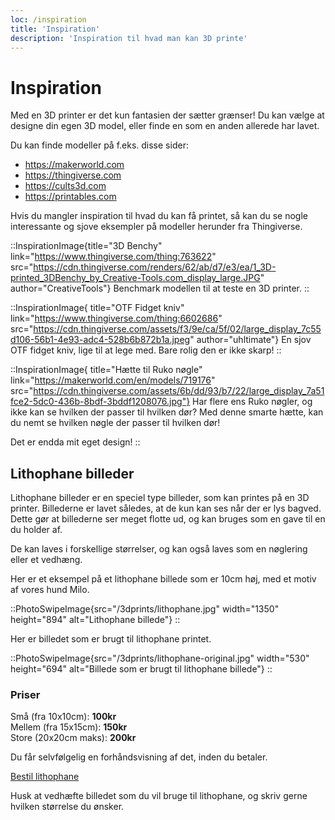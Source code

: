 ```yaml
---
loc: /inspiration
title: 'Inspiration'
description: 'Inspiration til hvad man kan 3D printe'
---
```


# Inspiration

Med en 3D printer er det kun fantasien der sætter grænser! Du kan vælge at designe din egen 3D model, eller finde en som en anden allerede har lavet.

Du kan finde modeller på f.eks. disse sider:

- https://makerworld.com
- https://thingiverse.com
- https://cults3d.com
- https://printables.com

Hvis du mangler inspiration til hvad du kan få printet, så kan du se nogle interessante og sjove eksempler på modeller herunder fra Thingiverse.

<div class="flex flex-col md:flex-row flex-wrap  gap-8">

::InspirationImage{title="3D Benchy" link="https://www.thingiverse.com/thing:763622" src="https://cdn.thingiverse.com/renders/62/ab/d7/e3/ea/1_3D-printed_3DBenchy_by_Creative-Tools.com_display_large.JPG" author="CreativeTools"}
Benchmark modellen til at teste en 3D printer.
::

::InspirationImage{ title="OTF Fidget kniv" link="https://www.thingiverse.com/thing:6602686" src="https://cdn.thingiverse.com/assets/f3/9e/ca/5f/02/large_display_7c55d106-56b1-4e93-adc4-528b6b872b1a.jpeg" author="uhltimate"}
En sjov OTF fidget kniv, lige til at lege med. Bare rolig den er ikke skarp! 
::

::InspirationImage{ title="Hætte til Ruko nøgle" link="https://makerworld.com/en/models/719176" src="https://cdn.thingiverse.com/assets/6b/dd/93/b7/22/large_display_7a51fce2-5dc0-436b-8bdf-3bddf1208076.jpg"}
Har flere ens Ruko nøgler, og ikke kan se hvilken der passer til hvilken dør? Med denne smarte hætte, kan du nemt se hvilken nøgle der passer til hvilken dør! 

Det er endda mit eget design! 
::
</div>

## Lithophane billeder

Lithophane billeder er en speciel type billeder, som kan printes på en 3D printer. Billederne er lavet således, at de kun kan ses når der er lys bagved. Dette gør at billederne ser meget flotte ud, og kan bruges som en gave til en du holder af.

De kan laves i forskellige størrelser, og kan også laves som en nøglering eller et vedhæng.



<div class="flex gap-4">

<div class="flex-1">

Her er et eksempel på et lithophane billede som er 10cm høj, med et motiv af vores hund Milo.

::PhotoSwipeImage{src="/3dprints/lithophane.jpg" width="1350" height="894" alt="Lithophane billede"}
::

</div>

<div class="flex-1">

Her er billedet som er brugt til lithophane printet.

::PhotoSwipeImage{src="/3dprints/lithophane-original.jpg" width="530" height="694" alt="Billede som er brugt til lithophane billede"}
::
</div>

</div>

### Priser

Små (fra 10x10cm): **100kr**  
Mellem (fra 15x15cm): **150kr**  
Store (20x20cm maks): **200kr**  

Du får selvfølgelig en forhåndsvisning af det, inden du betaler.

<a href="/faa-et-tilbud" class="button text-xl inline-block mt-4 mb-4">Bestil lithophane</a>

Husk at vedhæfte billedet som du vil bruge til lithophane, og skriv gerne hvilken størrelse du ønsker.
